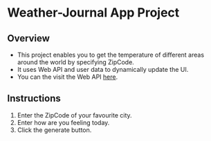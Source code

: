 # Weather-Journal App Project

## Overview
* This project enables you to get the temperature of different areas around the world by 
specifying ZipCode.
* It uses Web API and user data to dynamically update the UI.
* You can the visit the Web API [here](https://openweathermap.org/api).

## Instructions
1. Enter the ZipCode of your favourite city.
1. Enter how are you feeling today.
1. Click the generate button.